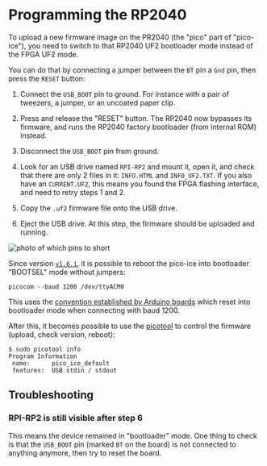 # Programming the RP2040

To upload a new firmware image on the PR2040 (the "pico" part of "pico-ice"), you need to switch to that RP2040 UF2 bootloader mode instead of the FPGA UF2 mode.

You can do that by connecting a jumper between the `BT` pin a `Gnd` pin, then press the `RESET` button:

1. Connect the `USB_BOOT` pin to ground. For instance with a pair of tweezers, a jumper, or an uncoated paper clip.

2. Press and release the "RESET" button. The RP2040 now bypasses its firmware, and runs the RP2040 factory bootloader (from internal ROM) instead.

3. Disconnect the `USB_BOOT` pin from ground.

4. Look for an USB drive named `RPI-RP2` and mount it, open it, and check that there are only 2 files in it: `INFO.HTML` and `INFO_UF2.TXT`.
   If you also have an `CURRENT.UF2`, this means you found the FPGA flashing interface, and need to retry steps 1 and 2.

5. Copy the `.uf2` firmware file onto the USB drive.

6. Eject the USB drive.
   At this step, the firmware should be uploaded and running.

![photo of which pins to short](images/pico_ice_reset_button.jpg)


Since version [`v1.6.1`](https://github.com/tinyvision-ai-inc/pico-ice/releases),
it is possible to reboot the pico-ice into bootloader "BOOTSEL" mode without jumpers:

    picocom --baud 1200 /dev/ttyACM0

This uses the [convention established by Arduino boards](https://arduino.github.io/arduino-cli/dev/platform-specification/#1200-bps-bootloader-reset)
which reset into bootloader mode when connecting with baud 1200.

After this, it becomes possible to use the [picotool](https://github.com/raspberrypi/picotool) to control the firmware (upload, check version, reboot):

    $ sudo picotool info
    Program Information
     name:      pico_ice_default
     features:  USB stdin / stdout


## Troubleshooting


### RPI-RP2 is still visible after step 6

This means the device remained in "bootloader" mode.
One thing to check is that the `USB_BOOT` pin (marked `BT` on the board) is not connected to anything anymore,
then try to reset the board.
